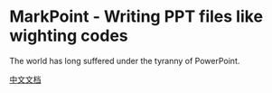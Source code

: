 # MarkPoint \- Writing PPT files like wighting codes  

The world has long suffered under the tyranny of PowerPoint.

[中文文档](docs/README-zh.md)

